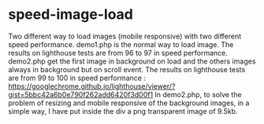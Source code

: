 # speed-image-load
Two different way to load images (mobile responsive) with two different speed performance.
demo1.php is the normal way to load image. The results on lighthouse tests are from 96 to 97 in speed performance.
demo2.php get the first image in background on load and the others images always in background but on scroll event. The results on lighthouse tests are from 99 to 100 in speed performance : https://googlechrome.github.io/lighthouse/viewer/?gist=5bbc42a6b0e790f262add6420f3d00f1 
In demo2.php, to solve the problem of resizing and mobile responsive of the background images, in a simple way, I have put inside the div a png transparent image of 9.5kb.  
